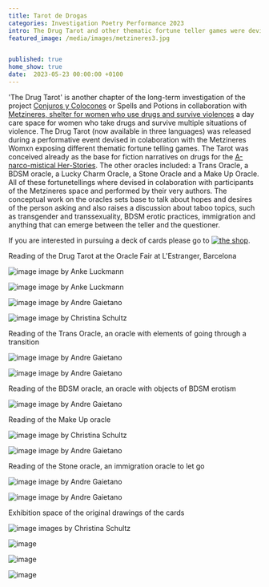 ```yaml
---
title: Tarot de Drogas
categories: Investigation Poetry Performance 2023
intro: The Drug Tarot and other thematic fortune teller games were devised as part of the project Conjuros y Colocones.
featured_image: /media/images/metzineres3.jpg


published: true
home_show: true
date:  2023-05-23 00:00:00 +0100
---
```

'The Drug Tarot' is another chapter of the long-term investigation of the project [Conjuros y Colocones](https://www.christinaschultz.com/works/metzineres/) or Spells and Potions in collaboration with [Metzineres, shelter for women who use drugs and survive violences](http://metzineres.net/) a day care space for women who take drugs and survive multiple situations of violence.
The Drug Tarot (now available in three languages) was released during a performative event devised in colaboration with the Metzineres Womxn exposing different thematic fortune telling games. The Tarot was conceived already as the base for fiction narratives on drugs for the [A-narco-mistical Her-Stories](https://www.christinaschultz.com/works/HistoriasAnarco-misticas/).
The other oracles included: a Trans Oracle, a BDSM oracle, a Lucky Charm Oracle, a Stone Oracle and a Make Up Oracle. All of these fortunetellings where devised in colaboration with participants of the Metzineres space and performed by their very authors.
The conceptual work on the oracles sets base to talk about hopes and desires of  the person asking and also raises a discussion about taboo topics, such as transgender and transsexuality, BDSM erotic practices, immigration and anything that can emerge between the teller and the questioner.

If you are interested in pursuing a deck of cards please go to [![the shop](/media/images/DrugTarot1.jpg)](/shop-tarot).

Reading of the Drug Tarot at the Oracle Fair at L'Estranger, Barcelona

![image](/media/images/DrugTarot3.jpg)
image by Anke Luckmann

![image](/media/images/DrugTarot4.jpg)
image by Anke Luckmann

![image](/media/images/DrugTarot5.jpg)
image by Andre Gaietano

![image](/media/images/DrugTarot6.jpg)
image by Christina Schultz

Reading of the Trans Oracle, an oracle with elements of going through a transition

![image](/media/images/DrugTarot7.jpg)
image by Andre Gaietano

![image](/media/images/DrugTarot8.jpg)
image by Andre Gaietano

Reading of the BDSM oracle, an oracle with objects of BDSM erotism

![image](/media/images/DrugTarot9.jpg)
image by Andre Gaietano

Reading of the Make Up oracle

![image](/media/images/DrugTarot10.jpg)
image by Christina Schultz

![image](/media/images/DrugTarot11.jpg)
image by Andre Gaietano

Reading of the Stone oracle, an immigration oracle to let go

![image](/media/images/DrugTarot12.jpg)
image by Andre Gaietano

![image](/media/images/DrugTarot13.jpg)
image by Andre Gaietano

Exhibition space of the original drawings of the cards

![image](/media/images/DrugTarot14.jpg)
images by Christina Schultz

![image](/media/images/DrugTarot15.jpg)

![image](/media/images/DrugTarot16.jpg)

![image](/media/images/DrugTarot17.jpg)


